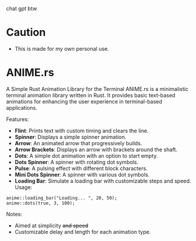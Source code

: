 chat gpt btw
# Caution
- This is made for my own personal use.
# ANIME.rs
A Simple Rust Animation Library for the Terminal
ANIME.rs is a minimalistic terminal animation library written in Rust. It provides basic text-based animations for enhancing the user experience in terminal-based applications.

Features:
- **Flint**: Prints text with custom timing and clears the line.
- **Spinner**: Displays a simple spinner animation.
- **Arrow**: An animated arrow that progressively builds.
- **Arrow Brackets**: Displays an arrow with brackets around the shaft.
- **Dots**: A simple dot animation with an option to start empty.
- **Dots Spinner**: A spinner with rotating dot symbols.
- **Pulse**: A pulsing effect with different block characters.
- **Mini Dots Spinner**: A spinner with various dot symbols.
- **Loading Bar**: Simulate a loading bar with customizable steps and speed.
Usage:
```
anime::loading_bar("Loading... ", 20, 50);
anime::dots(true, 3, 100);
```
Notes:
- Aimed at simplicity ~~and speed~~
- Customizable delay and length for each animation type.
